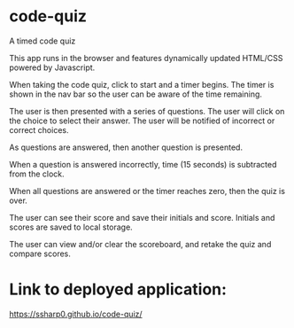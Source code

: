 # code-quiz
A timed code quiz

This app runs in the browser and features dynamically updated HTML/CSS powered by Javascript. 

When taking the code quiz, click to start and a timer begins. The timer is shown in the nav bar so the user can be aware of the time remaining. 

The user is then presented with a series of questions. The user will click on the choice to select their answer. The user will be notified of incorrect or correct choices. 

As questions are answered, then another question is presented. 

When a question is answered incorrectly, time (15 seconds) is subtracted from the clock.

When all questions are answered or the timer reaches zero, then the quiz is over.

The user can see their score and save their initials and score. Initials and scores are saved to local storage. 

The user can view and/or clear the scoreboard, and retake the quiz and compare scores.

# Link to deployed application: 

https://ssharp0.github.io/code-quiz/ 
